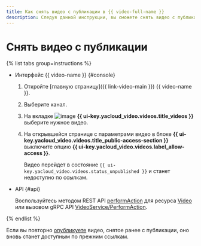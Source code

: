 ```yaml
---
title: Как снять видео с публикации в {{ video-full-name }}
description: Следуя данной инструкции, вы сможете снять видео с публикации в сервисе {{ video-full-name }}.
---
```


# Снять видео с публикации

{% list tabs group=instructions %}

- Интерфейс {{ video-name }} {#console}

  1. Откройте [главную страницу]({{ link-video-main }}) {{ video-name }}.
  1. Выберите канал.
  1. На вкладке ![image](../../../_assets/console-icons/circle-play.svg) **{{ ui-key.yacloud_video.videos.title_videos }}** выберите нужное видео.
  1. На открывшейся странице с параметрами видео в блоке **{{ ui-key.yacloud_video.videos.title_public-access-section }}** выключите опцию **{{ ui-key.yacloud_video.videos.label_allow-access }}**.

      Видео перейдет в состояние `{{ ui-key.yacloud_video.videos.status_unpublished }}` и станет недоступно по ссылкам.

- API {#api}

  Воспользуйтесь методом REST API [performAction](../../api-ref/Video/create.md) для ресурса [Video](../../api-ref/Video/index.md) или вызовом gRPC API [VideoService/PerformAction](../../api-ref/grpc/Video/performAction.md).

{% endlist %}

Если вы повторно [опубликуете](publish.md) видео, снятое ранее с публикации, оно вновь станет доступным по прежним ссылкам.